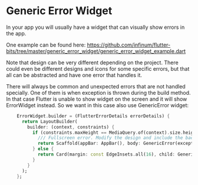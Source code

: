 
# Generic Error Widget

In your app you will usually have a widget that can visually show errors in the app.

One example can be found here:
https://github.com/infinum/flutter-bits/tree/master/generic_error_widget/generic_error_widget_example.dart

Note that design can be very different depending on the project. There could even be different
designs and icons for some specific errors, but that all can be abstracted and have one error
that handles it.

There will always be common and unexpected errors that are not handled specially. One of them is when
exception is thrown during the build method. In that case Flutter is unable to show widget on the
screen and it will show ErrorWidget instead. So we want in this case also use GenericError widget:

```dart
    ErrorWidget.builder = (FlutterErrorDetails errorDetails) {
      return LayoutBuilder(
        builder: (context, constraints) {
          if (constraints.maxHeight == MediaQuery.of(context).size.height) {
            /// Fullscreen error. Modify the design and include the back button
            return Scaffold(appBar: AppBar(), body: GenericError(exception: errorDetails.exception));
          } else {
            return Card(margin: const EdgeInsets.all(16), child: GenericError(exception: errorDetails.exception));
          }
        }
      );
    };
```

